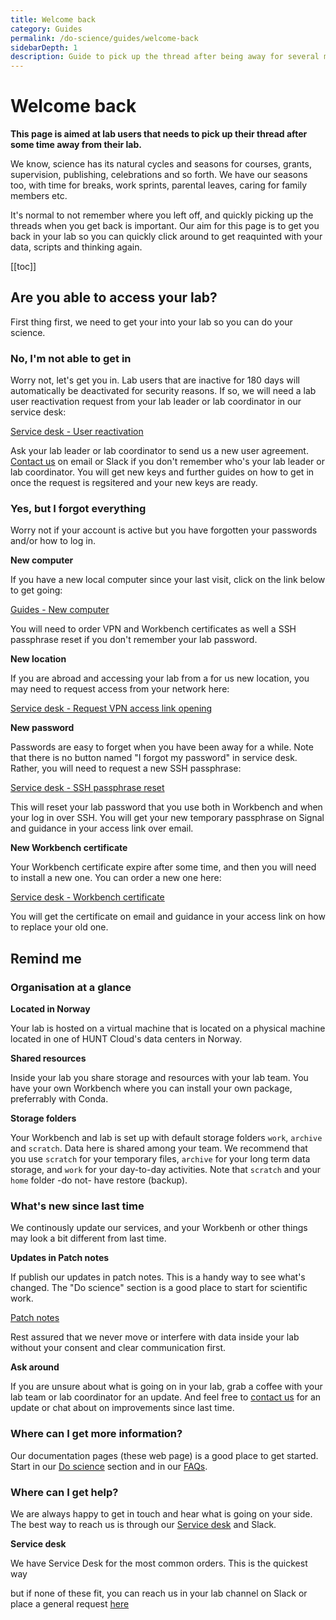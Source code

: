 ```yaml
---
title: Welcome back
category: Guides
permalink: /do-science/guides/welcome-back
sidebarDepth: 1
description: Guide to pick up the thread after being away for several months.
---
```


# Welcome back

**This page is aimed at lab users that needs to pick up their thread after some time away from their lab.**

We know, science has its natural cycles and seasons for courses, grants, supervision, publishing, celebrations and so forth. We have our seasons too, with time for breaks, work sprints, parental leaves, caring for family members etc. 

It's normal to not remember where you left off, and quickly picking up the threads when you get back is important. Our aim for this page is to get you back in your lab so you can quickly click around to get reaquinted with your data, scripts and thinking again.

[[toc]]


## Are you able to access your lab?

First thing first, we need to get your into your lab so you can do your science. 

### No, I'm not able to get in

Worry not, let's get you in. Lab users that are inactive for 180 days will automatically be deactivated for security reasons. If so, we will need a lab user reactivation request from your lab leader or lab coordinator in our service desk:

[Service desk - User reactivation](/administer-science/service-desk/lab-orders/#reactivate-lab-user)

Ask your lab leader or lab coordinator to send us a new user agreement. [Contact us](/contact) on email or Slack if you don't remember who's your lab leader or lab coordinator. You will get new keys and further guides on how to get in once the request is regsitered and your new keys are ready. 

### Yes, but I forgot everything

Worry not if your account is active but you have forgotten your passwords and/or how to log in. 

**New computer**

If you have a new local computer since your last visit, click on the link below to get going:

[Guides - New computer](/do-science/guides/new-computer/) 

You will need to order VPN and Workbench certificates as well a SSH passphrase reset if you don't remember your lab password.

**New location**

If you are abroad and accessing your lab from a for us new location, you may need to request access from your network here: 

[Service desk - Request VPN access link opening](/do-science/service-desk/#vpn-access-list)


**New password**

Passwords are easy to forget when you have been away for a while. Note that there is no button named "I forgot my password" in service desk. Rather, you will need to request a new SSH passphrase: 

[Service desk - SSH passphrase reset](/do-science/service-desk/#ssh-passphrase-reset)


This will reset your lab password that you use both in Workbench and when your log in over SSH. You will get your new temporary passphrase on Signal and guidance in your access link over email. 


**New Workbench certificate**

Your Workbench certificate expire after some time, and then you will need to install a new one. You can order a new one here: 

[Service desk - Workbench certificate](/do-science/service-desk/#hunt-workbench-reissue)

You will get the certificate on email and guidance in your access link on how to replace your old one.


## Remind me

### Organisation at a glance

**Located in Norway**

Your lab is hosted on a virtual machine that is located on a physical machine located in one of HUNT Cloud's data centers in Norway. 

**Shared resources**

Inside your lab you share storage and resources with your lab team. You have your own Workbench where you can install your own package, preferrably with Conda.

**Storage folders**

Your Workbench and lab is set up with default storage folders `work`, `archive` and `scratch`. Data here is shared among your team. We recommend that you use `scratch` for your temporary files, `archive` for your long term data storage, and `work` for your day-to-day activities. Note that `scratch` and your `home` folder -do not- have restore (backup). 

### What's new since last time

We continously update our services, and your Workbenh or other things may look a bit different from last time. 

**Updates in Patch notes**

If publish our updates in patch notes. This is a handy way to see what's changed. The "Do science" section is a good place to start for scientific work.

[Patch notes](/administer-science/patch-notes/#patch-notes)

Rest assured that we never move or interfere with data inside your lab without your consent and clear communication first.

**Ask around**

If you are unsure about what is going on in your lab, grab a coffee with your lab team or lab coordinator for an update. And feel free to [contact us](/contact) for an update or chat about on improvements since last time.


### Where can I get more information?

Our documentation pages (these web page) is a good place to get started. Start in our [Do science](/do-science) section and in our [FAQs](/do-science/faq).

### Where can I get help?

We are always happy to get in touch and hear what is going on your side. The best way to reach us is through our [Service desk](/do-science/service-desk/#service-desk-for-lab-users) and Slack.

**Service desk**

We have Service Desk for the most common orders. This is the quickest way 


 but if none of these fit, you can reach us in your lab channel on Slack or place a general request [here](/do-science/service-desk/#general-service-request)





